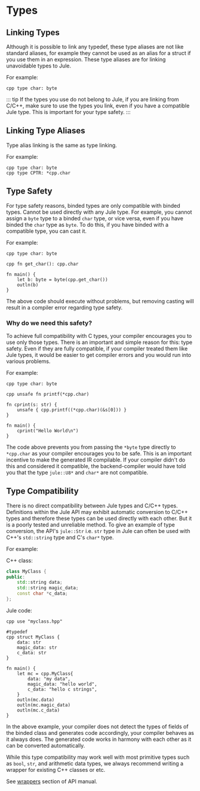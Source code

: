 # Types

## Linking Types
Although it is possible to link any typedef, these type aliases are not like standard aliases, for example they cannot be used as an alias for a struct if you use them in an expression. These type aliases are for linking unavoidable types to Jule.

For example: 
```jule
cpp type char: byte
```

::: tip
If the types you use do not belong to Jule, if you are linking from C/C++, make sure to use the types you link, even if you have a compatible Jule type. This is important for your type safety.
:::

## Linking Type Aliases

Type alias linking is the same as type linking.

For example:
```jule
cpp type char: byte
cpp type CPTR: *cpp.char
```

## Type Safety

For type safety reasons, binded types are only compatible with binded types. Cannot be used directly with any Jule type. For example, you cannot assign a `byte` type to a binded `char` type, or vice versa, even if you have binded the `char` type as `byte`. To do this, if you have binded with a compatible type, you can cast it.

For example:
```jule
cpp type char: byte

cpp fn get_char(): cpp.char

fn main() {
	let b: byte = byte(cpp.get_char())
	outln(b)
}
```

The above code should execute without problems, but removing casting will result in a compiler error regarding type safety.

### Why do we need this safety?

To achieve full compatibility with C types, your compiler encourages you to use only those types. There is an important and simple reason for this: type safety. Even if they are fully compatible, if your compiler treated them like Jule types, it would be easier to get compiler errors and you would run into various problems.

For example:
```jule
cpp type char: byte

cpp unsafe fn printf(*cpp.char)

fn cprint(s: str) {
    unsafe { cpp.printf((*cpp.char)(&s[0])) }
}

fn main() {
    cprint("Hello World\n")
}
```

The code above prevents you from passing the `*byte` type directly to `*cpp.char` as your compiler encourages you to be safe. This is an important incentive to make the generated IR compilable. If your compiler didn't do this and considered it compatible, the backend-compiler would have told you that the type `jule::U8*` and `char*` are not compatible.

## Type Compatibility

There is no direct compatibility between Jule types and C/C++ types. Definitions within the Jule API may exhibit automatic conversion to C/C++ types and therefore these types can be used directly with each other. But it is a poorly tested and unreliable method. To give an example of type conversion, the API's `jule::Str` i.e. `str` type in Jule can often be used with C++'s `std::string` type and C's `char*` type.

For example:

C++ class:
```cpp
class MyClass {
public:
    std::string data;
    std::string magic_data;
    const char *c_data;
};
```

Jule code:
```jule
cpp use "myclass.hpp"

#typedef
cpp struct MyClass {
    data: str
    magic_data: str
    c_data: str
}

fn main() {
    let mc = cpp.MyClass{
        data: "my data",
        magic_data: "hello world",
        c_data: "hello c strings",
    }
    outln(mc.data)
    outln(mc.magic_data)
    outln(mc.c_data)
}
```

In the above example, your compiler does not detect the types of fields of the binded class and generates code accordingly, your compiler behaves as it always does. The generated code works in harmony with each other as it can be converted automatically.

While this type compatibility may work well with most primitive types such as `bool`, `str`, and arithmetic data types, we always recommend writing a wrapper for existing C++ classes or etc.

See [wrappers](/api/integrated-jule/wrappers) section of API manual.
